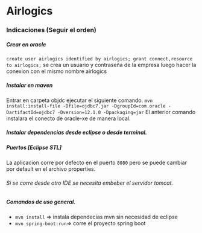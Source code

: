 ﻿
# Airlogics 
### Indicaciones (Seguir el orden)
##### Crear en oracle 
``
create user airlogics identified by airlogics;
grant connect,resource to airlogics;
``
se crea un usuario y contraseña de la empresa
luego hacer la conexion con el mismo nombre airlogics

##### Instalar en maven
 Entrar en carpeta objdc ejecutar el siguiente comando.
``
mvn install:install-file -Dfile=ojdbc7.jar -DgroupId=com.oracle -DartifactId=ojdbc7 -Dversion=12.1.0 -Dpackaging=jar
``
El anterior comando instalara el conecto de oracle-xe de manera local.

##### Instalar dependencias desde eclipse o desde terminal.

##### Puertos [Eclipse STL]
La aplicacion corre por defecto en el puerto ``8080`` pero se puede cambiar por default en el archivo properties.

###### Si se corre desde otro IDE se necesita embeber el servidor tomcat.
##### Comandos de uso general.
* ``mvn install`` => instala dependecias mvn sin necesidad de eclipse
* ``mvn spring-boot:run``=> corre el proyecto spring boot
